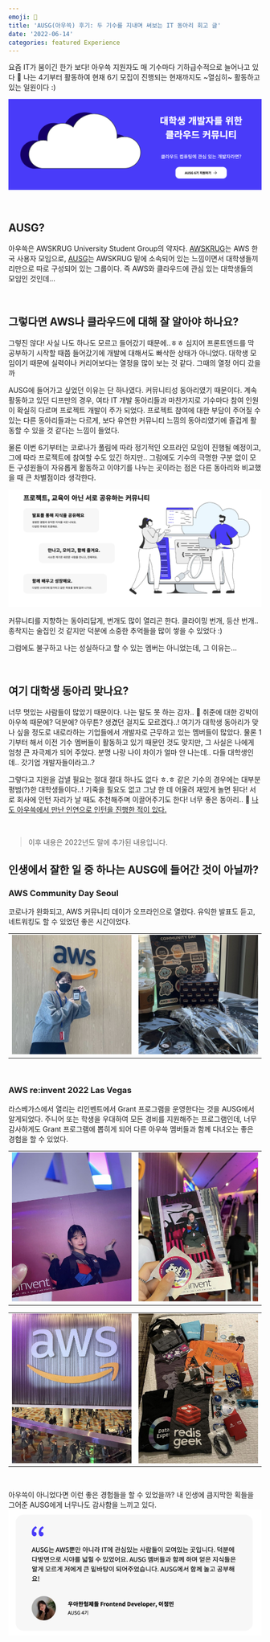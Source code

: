 ```yaml
---
emoji: 🧡
title: 'AUSG(아우쓱) 후기: 두 기수를 지내며 써보는 IT 동아리 회고 글'
date: '2022-06-14'
categories: featured Experience
---
```


요즘 IT가 붐이긴 한가 보다! 아우쓱 지원자도 매 기수마다 기하급수적으로 늘어나고 있다 👀
나는 4기부터 활동하여 현재 6기 모집이 진행되는 현재까지도 ~열심히~ 활동하고 있는 일원이다 :)

![](0.png)

&nbsp;

## AUSG?
아우쓱은 AWSKRUG University Student Group의 약자다. [AWSKRUG](https://awskrug.github.io/)는 AWS 한국 사용자 모임으로, [AUSG](https://ausg.me/)는 AWSKRUG 밑에 소속되어 있는 느낌이면서 대학생들끼리만으로 따로 구성되어 있는 그룹이다. 즉 AWS와 클라우드에 관심 있는 대학생들의 모임인 것인데...

&nbsp;

## 그렇다면 AWS나 클라우드에 대해 잘 알아야 하나요?
그렇진 않다! 사실 나도 하나도 모르고 들어갔기 때문에..ㅎㅎ 심지어 프론트엔드를 막 공부하기 시작할 때쯤 들어갔기에 개발에 대해서도 빠삭한 상태가 아니었다. 대학생 모임이기 때문에 실력이나 커리어보다는 열정을 많이 보는 것 같다. 그때의 열정 어디 갔을까

AUSG에 들어가고 싶었던 이유는 단 하나였다. 커뮤니티성 동아리였기 때문이다. 계속 활동하고 있던 디프만의 경우, 여타 IT 개발 동아리들과 마찬가지로 기수마다 참여 인원이 확실히 다르며 프로젝트 개발이 주가 되었다. 프로젝트 참여에 대한 부담이 주어질 수 있는 다른 동아리들과는 다르게, 보다 유연한 커뮤니티 느낌의 동아리였기에 즐겁게 활동할 수 있을 것 같다는 느낌이 들었다.

물론 이번 6기부터는 코로나가 풀림에 따라 정기적인 오프라인 모임이 진행될 예정이고, 그에 따라 프로젝트에 참여할 수도 있긴 하지만.. 그럼에도 기수의 극명한 구분 없이 모든 구성원들이 자유롭게 활동하고 이야기를 나누는 곳이라는 점은 다른 동아리와 비교했을 때 큰 차별점이라 생각한다.

![](1.png)

커뮤니티를 지향하는 동아리답게, 번개도 많이 열리곤 한다. 클라이밍 번개, 등산 번개.. 종착지는 술집인 것 같지만 덕분에 소중한 추억들을 많이 쌓을 수 있었다 :)

그럼에도 불구하고 나는 성실하다고 할 수 있는 멤버는 아니었는데, 그 이유는...

&nbsp;

## 여기 대학생 동아리 맞나요?
너무 멋있는 사람들이 많았기 때문이다. 나는 말도 못 하는 감자.. 🥲 취준에 대한 강박이 아우쓱 때문에? 덕분에? 아무튼? 생겼던 걸지도 모르겠다..! 여기가 대학생 동아리가 맞나 싶을 정도로 내로라하는 기업들에서 개발자로 근무하고 있는 멤버들이 많았다. 물론 1기부터 해서 이전 기수 멤버들이 활동하고 있기 때문인 것도 맞지만, 그 사실은 나에게 엄청 큰 자극제가 되어 주었다. 분명 나랑 나이 차이가 얼마 안 나는데.. 다들 대학생인데.. 갓기업 개발자들이라고..?

그렇다고 지원을 겁낼 필요는 절대 절대 하나도 없다 ㅎ.ㅎ 같은 기수의 경우에는 대부분 평범(?)한 대학생들이다..! 기죽을 필요도 없고 그냥 한 데 어울려 재밌게 놀면 된다! 서로 회사에 인턴 자리가 날 때도 추천해주며 이끌어주기도 한다! 너무 좋은 동아리.. 🥺 [나도 아우쓱에서 만난 인연으로 인턴을 진행한 적이 있다.](https://www.jeong-min.com/2-megazone-cloud/)

&nbsp;

> 이후 내용은 2022년도 말에 추가된 내용입니다.

## 인생에서 잘한 일 중 하나는 AUSG에 들어간 것이 아닐까?

### AWS Community Day Seoul
코로나가 완화되고, AWS 커뮤니티 데이가 오프라인으로 열렸다. 유익한 발표도 듣고, 네트워킹도 할 수 있었던 좋은 시간이었다.

| | |
| - | - |
| ![](3.jpeg) | ![](4.jpeg) |

&nbsp;

### AWS re:invent 2022 Las Vegas
라스베가스에서 열리는 리인벤트에서 Grant 프로그램을 운영한다는 것을 AUSG에서 알게되었다. 주니어 또는 학생을 우대하여 모든 경비를 지원해주는 프로그램인데, 너무 감사하게도 Grant 프로그램에 뽑히게 되어 다른 아우쓱 멤버들과 함께 다녀오는 좋은 경험을 할 수 있었다.

| | |
| - | - |
| ![](5.jpeg) | ![](6.jpeg) |

| | |
| - | - |
| ![](7.jpeg) | ![](8.jpeg) |

&nbsp;

아우쓱이 아니었다면 이런 좋은 경험들을 할 수 있었을까? 내 인생에 큼지막한 획들을 그어준 AUSG에게 너무나도 감사함을 느끼고 있다.
![](2.png)